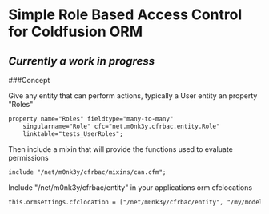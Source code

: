 Simple Role Based Access Control for Coldfusion ORM
===================================================

_Currently a work in progress_
------------------------------

###Concept

Give any entity that can perform actions, typically a User entity an property "Roles" 
	
```Coldfusion
property name="Roles" fieldtype="many-to-many" 
	singularname="Role" cfc="net.m0nk3y.cfrbac.entity.Role" 
	linktable="tests_UserRoles"; 
```

Then include a mixin that will provide the functions used to evaluate permissions

```coldfusion
include "/net/m0nk3y/cfrbac/mixins/can.cfm"; 
```

Include "/net/m0nk3y/cfrbac/entity" in your applications orm cfclocations

```cfml
this.ormsettings.cfclocation = ["/net/m0nk3y/cfrbac/entity", "/my/model/cfcs"]
```




